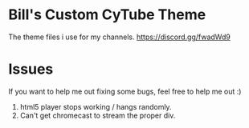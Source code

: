 # Bill's Custom CyTube Theme
The theme files i use for my channels.
https://discord.gg/fwadWd9

# Issues
If you want to help me out fixing some bugs, feel free to help me out :)

1. html5 player stops working / hangs randomly.
2. Can't get chromecast to stream the proper div.
